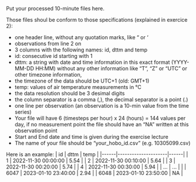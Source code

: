 Put your processed 10-minute files here.

Those files shoul be conform to those specifications (explained in exercice 2):
-	one header line, without any quotation marks, like “ or ‘
-	observations from line 2 on
-	3 columns with the following names: id, dttm and temp
-	id: consecutive id starting with 1
-	dttm: a string with date and time information in this exact format (YYYY-MM-DD HH:MM) without any other information like “T”, “Z” or “UTC” or other timezone information, 
-   the timezone of the data should be UTC+1 (old: GMT+1)
-	temp: values of air temperature measurements in °C
-	the data resolution should be 3 desimal digits
-	the column separator is a comma (,), the decimal separator is a point (.)
-	one line per observation (an observation is a 10-min value from the time series)
-	Your file will have 6 (timesteps per hour) x 24 (hours) = 144 values per day, if no measurement point the file should have an “NA” written at this observation point
-	Start and End date and time is given during the exercise lecture
-	The name of your file should be “your_hobo_id.csv” (e.g. 10305099.csv)


Here is an example:
| id   | dttm                | temp |
|------|---------------------|------|
| 1    | 2022-11-30 00:00:00 | 5.54 |
| 2    | 2022-11-30 00:10:00 | 5.64 |
| 3    | 2022-11-30 00:20:00 | 5.74 |
| 4    | 2022-11-30 00:30:00 | 5.94 |
| ...  | ...                 |      |
| 6047 | 2023-01-10 23:40:00 | 2.94 |
| 6048 | 2023-01-10 23:50:00 | NA   |
